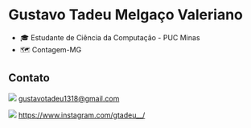 
# Gustavo Tadeu Melgaço Valeriano


- 🎓 Estudante de Ciência da Computação - PUC Minas
- 🗺 Contagem-MG


## Contato

<img src="https://img.shields.io/badge/Gmail-D14836?style=for-the-badge&logo=gmail&logoColor=white" /> gustavotadeu1318@gmail.com

<img src="https://img.shields.io/badge/Instagram-E4405F?style=for-the-badge&logo=instagram&logoColor=white" /> https://www.instagram.com/gtadeu__/




